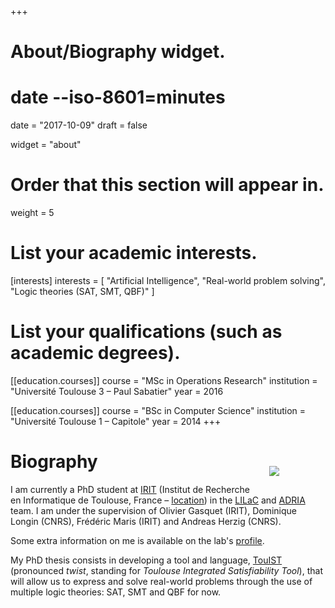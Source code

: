 +++
# About/Biography widget.
#     date --iso-8601=minutes
date = "2017-10-09"
draft = false

widget = "about"

# Order that this section will appear in.
weight = 5

# List your academic interests.
[interests]
  interests = [
    "Artificial Intelligence",
    "Real-world problem solving",
    "Logic theories (SAT, SMT, QBF)"
  ]

# List your qualifications (such as academic degrees).
[[education.courses]]
  course = "MSc in Operations Research"
  institution = "Université Toulouse 3 – Paul Sabatier"
  year = 2016

[[education.courses]]
  course = "BSc in Computer Science"
  institution = "Université Toulouse 1 – Capitole"
  year = 2014
+++

[<img src="img/irit2018.png" style="max-width:30%;min-width:2cm;float:right;margin:1em;margin-top:1.3cm">][IRIT]
# Biography


I am currently a PhD student at [IRIT] \(Institut de Recherche en Informatique
de Toulouse, France – [location]) in the [LILaC] and [ADRIA] team.
I am under the supervision of Olivier Gasquet (IRIT), Dominique Longin (CNRS),
Frédéric Maris (IRIT) and Andreas Herzig (CNRS).

Some extra information on me is available on the lab's [profile].

My PhD thesis consists in developing a tool and language, [TouIST]
\(pronounced _twist_, standing for _Toulouse Integrated Satisfiability
Tool_\), that will allow us to express and solve real-world problems
through the use of multiple logic theories: SAT, SMT and QBF for now.

[TouIST]: https://www.irit.fr/touist
[Github]: https://github.com/touist/touist
[IRIT]: https://www.irit.fr
[LiLAC]: https://www.irit.fr/-Equipe-LILaC-
[ADRIA]: https://www.irit.fr/-Equipe-ADRIA-
[LinkedIn]: https://www.linkedin.com/in/maelvalais/

[location]: https://goo.gl/maps/nuxdSM6P65J2
[Twitter]: https://twitter.com/maelvalais

[profile]: https://www.irit.fr/spip.php?page=annuaire&code=10566

[^touist-meaning]: _**Tou**louse **i**ntegrated **s**atisfiability **t**ool_.
                   it is prononced _twist_. we were looking for a memorable and
                   pronounceable name that had no homonym on google. and it
                   had to sound like fun, too!
